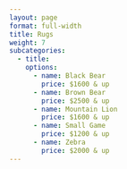 ```yaml
---
layout: page
format: full-width
title: Rugs
weight: 7
subcategories:
  - title:
    options:
      - name: Black Bear
        price: $1600 & up
      - name: Brown Bear
        price: $2500 & up
      - name: Mountain Lion
        price: $1600 & up
      - name: Small Game
        price: $1200 & up
      - name: Zebra
        price: $2000 & up
---
```

